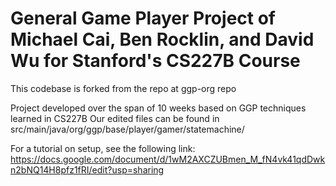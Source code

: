 # General Game Player Project of Michael Cai, Ben Rocklin, and David Wu for Stanford's CS227B Course

This codebase is forked from the repo at ggp-org repo

Project developed over the span of 10 weeks based on GGP techniques learned in CS227B
Our edited files can be found in src/main/java/org/ggp/base/player/gamer/statemachine/

For a tutorial on setup, see the following link: https://docs.google.com/document/d/1wM2AXCZUBmen_M_fN4vk41qdDwkn2bNQ14H8pfz1fRI/edit?usp=sharing
